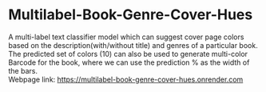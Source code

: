 # Multilabel-Book-Genre-Cover-Hues
A multi-label text classifier model which can suggest cover page colors based on the description(with/without title) and genres of a particular book.
The predicted set of colors (10) can also be used to generate multi-color Barcode for the book, where we can use the prediction % as the width of the bars. <br>
Webpage link: https://multilabel-book-genre-cover-hues.onrender.com
